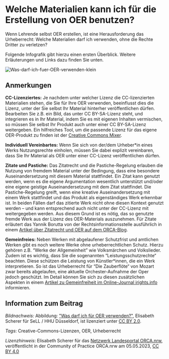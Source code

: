 # Welche Materialien kann ich für die Erstellung von OER benutzen?
 
Wenn Lehrende selbst OER erstellen, ist eine Herausforderung das  Urheberrecht: Welche Materialien darf ich verwenden, ohne die Rechte  Dritter zu verletzen?
 
Folgende Infografik gibt hierzu einen ersten Überblick. Weitere Erläuterungen und Links dazu finden Sie unten.

![Was-darf-ich-fuer-OER-verwenden-klein](https://github.com/lindahalm-hsbi/infOERmiert/assets/147709351/15395879-5c22-416c-8e2f-da75a3a99840)
 
## Anmerkungen
 
**CC-Lizenziertes:** Je nachdem unter welcher Lizenz die  CC-lizenzierten Materialien stehen, die Sie für Ihre OER verwenden,  beeinflusst dies die Lizenz, unter der Sie selbst Ihr Material hinterher  veröffentlichen dürfen. Bearbeiten Sie z.B. ein Bild, das unter CC  BY-SA-Lizenz steht, und integrieren es in Ihr Material, indem Sie es mit  eigenen Inhalten vermischen, so müssen Sie selbst Ihr Produkt auch  unter einer CC BY-SA-Lizenz weitergeben. Ein hilfreiches Tool, um die  passende Lizenz für das eigene OER-Produkt zu finden ist der [Creative Commons Mixer](https://ccmixer.edu-sharing.org/).
 
**Individuell Vereinbartes:** Wenn Sie sich von der/dem  Urheber\*in eines Werks Nutzungsrechte einholen, müssen Sie dabei  explizit vereinbaren, dass Sie Ihr Material als OER unter einer  CC-Lizenz veröffentlichen dürfen.
 
**Zitate und Pastiche:** Das Zitatrecht und die  Pastiche-Regelung erlauben die Nutzung von fremdem Material unter der  Bedingung, dass eine besondere Auseinandersetzung mit diesem Material  stattfindet. Ein Zitat kann genutzt werden, wenn es die eigene  Argumentation wesentlich unterstützt und/oder eine eigene geistige  Auseinandersetzung mit dem Zitat stattfindet. Die Pastiche-Regelung  greift, wenn eine kreative Auseinandersetzung mit einem Werk stattfindet  und das Produkt als eigenständiges Werk erkennbar ist. In beiden Fällen  darf das zitierte Werk nicht ohne diesen Kontext genutzt werden – und  kann entsprechend auch nicht unter der CC-Lizenz mit weitergegeben  werden. Aus diesem Grund ist es nötig, das so genutzte fremde Werk aus  der Lizenz des OER-Materials auszunehmen. Für Zitate erläutert das  Yannik Borutta von der Rechtsinformationsstelle ausführlich in einem [Artikel über Zitatrecht und OER auf dem ORCA-Blog](https://www.orca.nrw/blog/OER-und-das-urheberrecht).
 
**Gemeinfreies:** Neben Werken mit abgelaufener  Schutzfrist und amtlichen Werken gibt es noch weitere Werke ohne  urheberrechtlichen Schutz. Hierzu gehören z.B. “Werke der Allgemeinheit”  wie Volksmärchen und Volkslieder. Zudem ist es wichtig, dass Sie die  sogenannten “Leistungsschutzrechte“ beachten. Diese schützen die  Leistung von Künstler\*innen, die ein Werk interpretieren. So ist das  Urheberrecht für “Die Zauberflöte“ von Mozart zwar bereits abgelaufen,  eine aktuelle Orchester-Aufnahme der Oper jedoch geschützt. Im Detail  können Sie sich zu diesen zusätzlichen Aspekten in einem [Artikel zu Gemeinfreiheit im Online-Journal irights.info](https://irights.info/artikel/gemeinfreiheit-wie-frei-ist-frei/29619) informieren.

## Information zum Beitrag

*Bildnachweis:* Abbildung: ["Was darf ich für OER verwenden?"](https://flic.kr/p/2owhj2C), Elisabeth Scherer für SeLL / HHU Düsseldorf, ist lizenziert unter [CC BY 2.0](https://creativecommons.org/licenses/by/2.0/).

*Tags*: Creative-Commons-Lizenzen, OER, Urheberrecht

*Lizenzhinweis*: Elisabeth Scherer für das <a href="http://www.orca.nrw/ueber-uns/netzwerk" target="_blank">Netzwerk Landesportal ORCA.nrw</a>, veröffentlicht in der Community of Practice ORCA.nrw am 05.05.2023, <a href="https://creativecommons.org/licenses/by/4.0/" target="_blank">CC BY 4.0</a>
